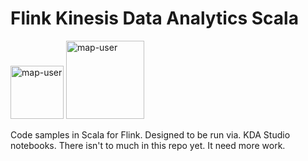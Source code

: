 # Flink Kinesis Data Analytics Scala

<img width="85" alt="map-user" src="https://img.shields.io/badge/views-096-green"> <img width="125" alt="map-user" src="https://img.shields.io/badge/unique visits-019-green">

Code samples in Scala for Flink. Designed to be run via. KDA Studio notebooks. There isn't to much in this repo yet. It need more work.
